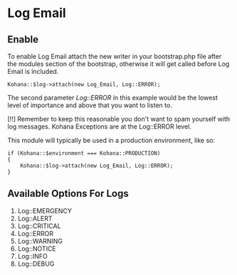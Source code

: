 # Log Email

## Enable

To enable Log Email attach the new writer in your bootstrap.php file after the modules section of the bootstrap, otherwise it will get called before Log Email is included.

	Kohana::$log->attach(new Log_Email, Log::ERROR);
	
The second parameter _Log::ERROR_ in this example would be the lowest level of importance and above that you want to listen to. 


[!!] Remember to keep this reasonable you don't want to spam yourself with log messages. Kohana Exceptions are at the Log::ERROR level.

This module will typically be used in a production environment, like so:

	if (Kohana::$environment === Kohana::PRODUCTION) 
	{
		Kohana::$log->attach(new Log_Email, Log::ERROR);
	}

## Available Options For Logs

1. Log::EMERGENCY
2. Log::ALERT
3. Log::CRITICAL
4. Log::ERROR
5. Log::WARNING
6. Log::NOTICE
7. Log::INFO
8. Log::DEBUG